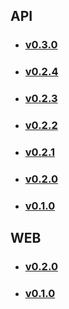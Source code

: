## API
* ### [v0.3.0](https://github.com/Chingling152/my-financial-hub/releases/tag/api%2Fv0.3.0)
* ### [v0.2.4](https://github.com/Chingling152/my-financial-hub/releases/tag/api%2Fv0.2.4)
* ### [v0.2.3](https://github.com/Chingling152/my-financial-hub/releases/tag/api%2Fv0.2.3)
* ### [v0.2.2](https://github.com/Chingling152/my-financial-hub/releases/tag/api%2Fv0.2.2)
* ### [v0.2.1](https://github.com/Chingling152/my-financial-hub/releases/tag/api%2Fv0.2.1)
* ### [v0.2.0](https://github.com/Chingling152/my-financial-hub/releases/tag/api%2Fv0.2.0)
* ### [v0.1.0](https://github.com/Chingling152/my-financial-hub/releases/tag/api%2Fv0.1.0)

## WEB
* ### [v0.2.0](https://github.com/Chingling152/my-financial-hub/releases/tag/web%2Fv0.2.0)
* ### [v0.1.0](https://github.com/Chingling152/my-financial-hub/releases/tag/web%2Fv0.1.0)
